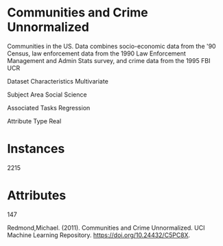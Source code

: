 # Communities and Crime Unnormalized

Communities in the US. Data combines socio-economic data from the '90 Census, law enforcement data from the 1990 Law Enforcement Management and Admin Stats survey, and crime data from the 1995 FBI UCR

Dataset Characteristics
Multivariate

Subject Area
Social Science

Associated Tasks
Regression

Attribute Type
Real

# Instances
2215

# Attributes
147

Redmond,Michael. (2011). Communities and Crime Unnormalized. UCI Machine Learning Repository. https://doi.org/10.24432/C5PC8X.
